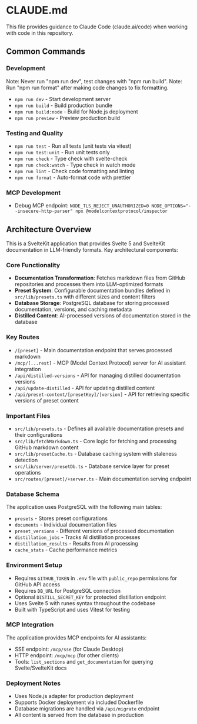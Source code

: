 # CLAUDE.md

This file provides guidance to Claude Code (claude.ai/code) when working with code in this repository.

## Common Commands

### Development

Note: Never run "npm run dev", test changes with "npm run build".
Note: Run "npm run format" after making code changes to fix formatting.

- `npm run dev` - Start development server
- `npm run build` - Build production bundle
- `npm run build:node` - Build for Node.js deployment
- `npm run preview` - Preview production build

### Testing and Quality

- `npm run test` - Run all tests (unit tests via vitest)
- `npm run test:unit` - Run unit tests only
- `npm run check` - Type check with svelte-check
- `npm run check:watch` - Type check in watch mode
- `npm run lint` - Check code formatting and linting
- `npm run format` - Auto-format code with prettier

### MCP Development

- Debug MCP endpoint: `NODE_TLS_REJECT_UNAUTHORIZED=0 NODE_OPTIONS="--insecure-http-parser" npx @modelcontextprotocol/inspector`

## Architecture Overview

This is a SvelteKit application that provides Svelte 5 and SvelteKit documentation in LLM-friendly formats. Key architectural components:

### Core Functionality

- **Documentation Transformation**: Fetches markdown files from GitHub repositories and processes them into LLM-optimized formats
- **Preset System**: Configurable documentation bundles defined in `src/lib/presets.ts` with different sizes and content filters
- **Database Storage**: PostgreSQL database for storing processed documentation, versions, and caching metadata
- **Distilled Content**: AI-processed versions of documentation stored in the database

### Key Routes

- `/[preset]` - Main documentation endpoint that serves processed markdown
- `/mcp/[...rest]` - MCP (Model Context Protocol) server for AI assistant integration
- `/api/distilled-versions` - API for managing distilled documentation versions
- `/api/update-distilled` - API for updating distilled content
- `/api/preset-content/[presetKey]/[version]` - API for retrieving specific versions of preset content

### Important Files

- `src/lib/presets.ts` - Defines all available documentation presets and their configurations
- `src/lib/fetchMarkdown.ts` - Core logic for fetching and processing GitHub markdown content
- `src/lib/presetCache.ts` - Database caching system with staleness detection
- `src/lib/server/presetDb.ts` - Database service layer for preset operations
- `src/routes/[preset]/+server.ts` - Main documentation serving endpoint

### Database Schema

The application uses PostgreSQL with the following main tables:

- `presets` - Stores preset configurations
- `documents` - Individual documentation files
- `preset_versions` - Different versions of processed documentation
- `distillation_jobs` - Tracks AI distillation processes
- `distillation_results` - Results from AI processing
- `cache_stats` - Cache performance metrics

### Environment Setup

- Requires `GITHUB_TOKEN` in `.env` file with `public_repo` permissions for GitHub API access
- Requires `DB_URL` for PostgreSQL connection
- Optional `DISTILL_SECRET_KEY` for protected distillation endpoint
- Uses Svelte 5 with runes syntax throughout the codebase
- Built with TypeScript and uses Vitest for testing

### MCP Integration

The application provides MCP endpoints for AI assistants:

- SSE endpoint: `/mcp/sse` (for Claude Desktop)
- HTTP endpoint: `/mcp/mcp` (for other clients)
- Tools: `list_sections` and `get_documentation` for querying Svelte/SvelteKit docs

### Deployment Notes

- Uses Node.js adapter for production deployment
- Supports Docker deployment via included Dockerfile
- Database migrations are handled via `/api/migrate` endpoint
- All content is served from the database in production

